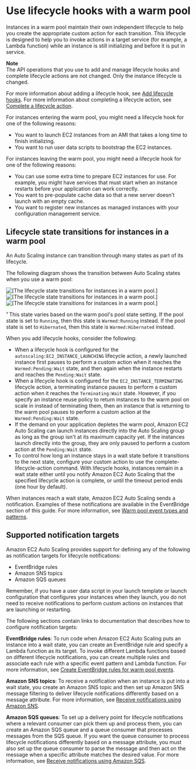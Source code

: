 # Use lifecycle hooks with a warm pool<a name="warm-pool-instance-lifecycle"></a>

Instances in a warm pool maintain their own independent lifecycle to help you create the appropriate custom action for each transition\. This lifecycle is designed to help you to invoke actions in a target service \(for example, a Lambda function\) while an instance is still initializing and before it is put in service\. 

**Note**  
The API operations that you use to add and manage lifecycle hooks and complete lifecycle actions are not changed\. Only the instance lifecycle is changed\. 

For more information about adding a lifecycle hook, see [Add lifecycle hooks](adding-lifecycle-hooks.md)\. For more information about completing a lifecycle action, see [Complete a lifecycle action](completing-lifecycle-hooks.md)\.

For instances entering the warm pool, you might need a lifecycle hook for one of the following reasons:
+ You want to launch EC2 instances from an AMI that takes a long time to finish initializing\.
+ You want to run user data scripts to bootstrap the EC2 instances\.

For instances leaving the warm pool, you might need a lifecycle hook for one of the following reasons:
+ You can use some extra time to prepare EC2 instances for use\. For example, you might have services that must start when an instance restarts before your application can work correctly\.
+ You want to pre\-populate cache data so that a new server doesn't launch with an empty cache\.
+ You want to register new instances as managed instances with your configuration management service\.

## Lifecycle state transitions for instances in a warm pool<a name="lifecycle-state-transitions"></a>

An Auto Scaling instance can transition through many states as part of its lifecycle\.

The following diagram shows the transition between Auto Scaling states when you use a warm pool:

![\[The lifecycle state transitions for instances in a warm pool.\]](http://docs.aws.amazon.com/autoscaling/ec2/userguide/images/warm-pools-lifecycle-diagram.png)![\[The lifecycle state transitions for instances in a warm pool.\]](http://docs.aws.amazon.com/autoscaling/ec2/userguide/)![\[The lifecycle state transitions for instances in a warm pool.\]](http://docs.aws.amazon.com/autoscaling/ec2/userguide/)

¹ This state varies based on the warm pool's pool state setting\. If the pool state is set to `Running`, then this state is `Warmed:Running` instead\. If the pool state is set to `Hibernated`, then this state is `Warmed:Hibernated` instead\.

When you add lifecycle hooks, consider the following:
+ When a lifecycle hook is configured for the `autoscaling:EC2_INSTANCE_LAUNCHING` lifecycle action, a newly launched instance first pauses to perform a custom action when it reaches the `Warmed:Pending:Wait` state, and then again when the instance restarts and reaches the `Pending:Wait` state\.
+ When a lifecycle hook is configured for the `EC2_INSTANCE_TERMINATING` lifecycle action, a terminating instance pauses to perform a custom action when it reaches the `Terminating:Wait` state\. However, if you specify an instance reuse policy to return instances to the warm pool on scale in instead of terminating them, then an instance that is returning to the warm pool pauses to perform a custom action at the `Warmed:Pending:Wait` state\.
+ If the demand on your application depletes the warm pool, Amazon EC2 Auto Scaling can launch instances directly into the Auto Scaling group as long as the group isn't at its maximum capacity yet\. If the instances launch directly into the group, they are only paused to perform a custom action at the `Pending:Wait` state\.
+ To control how long an instance stays in a wait state before it transitions to the next state, configure your custom action to use the complete\-lifecycle\-action command\. With lifecycle hooks, instances remain in a wait state either until you notify Amazon EC2 Auto Scaling that the specified lifecycle action is complete, or until the timeout period ends \(one hour by default\)\. 

When instances reach a wait state, Amazon EC2 Auto Scaling sends a notification\. Examples of these notifications are available in the EventBridge section of this guide\. For more information, see [Warm pool event types and patterns](warm-pools-eventbridge-events.md)\.

## Supported notification targets<a name="warm-pools-supported-notification-targets"></a>

Amazon EC2 Auto Scaling provides support for defining any of the following as notification targets for lifecycle notifications:
+ EventBridge rules
+ Amazon SNS topics 
+ Amazon SQS queues

Remember, if you have a user data script in your launch template or launch configuration that configures your instances when they launch, you do not need to receive notifications to perform custom actions on instances that are launching or restarting\.

The following sections contain links to documentation that describes how to configure notification targets:

**EventBridge rules**: To run code when Amazon EC2 Auto Scaling puts an instance into a wait state, you can create an EventBridge rule and specify a Lambda function as its target\. To invoke different Lambda functions based on different lifecycle notifications, you can create multiple rules and associate each rule with a specific event pattern and Lambda function\. For more information, see [Create EventBridge rules for warm pool events](warm-pool-events-eventbridge-rules.md)\.

**Amazon SNS topics**: To receive a notification when an instance is put into a wait state, you create an Amazon SNS topic and then set up Amazon SNS message filtering to deliver lifecycle notifications differently based on a message attribute\. For more information, see [Receive notifications using Amazon SNS](prepare-for-lifecycle-notifications.md#sns-notifications)\.

**Amazon SQS queues**: To set up a delivery point for lifecycle notifications where a relevant consumer can pick them up and process them, you can create an Amazon SQS queue and a queue consumer that processes messages from the SQS queue\. If you want the queue consumer to process lifecycle notifications differently based on a message attribute, you must also set up the queue consumer to parse the message and then act on the message when a specific attribute matches the desired value\. For more information, see [Receive notifications using Amazon SQS](prepare-for-lifecycle-notifications.md#sqs-notifications)\.